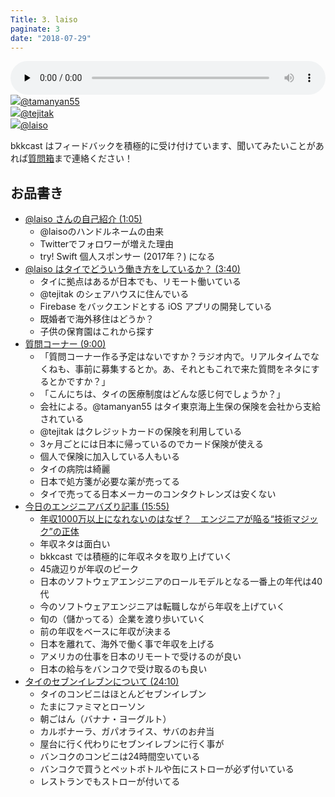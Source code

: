 ```yaml
---
Title: 3. laiso
paginate: 3
date: "2018-07-29"
---
```


<div class="media-wrapper">
  <audio id="player" preload="none" controls style="width:100%;">
      <source src="/mp3/20180729.mp3" type="audio/mp3">
  </audio>
</div>

<div class="presenter-container">
  <div class="presenter-item">
    <a href="https://twitter.com/tamanyan55" target="_blank"><img class="icon" src="https://pbs.twimg.com/profile_images/712212594396778497/BqOVpfAj_400x400.jpg"><span>@tamanyan55</span></a>
  </div>
  <div class="presenter-item">
    <a href="https://twitter.com/tejitak" target="_blank"><img class="icon" src="https://pbs.twimg.com/profile_images/962982531938246656/wGmx7qIC_400x400.jpg"><span>@tejitak</span></a>
  </div>
  <div class="presenter-item">
    <a href="https://twitter.com/laiso" target="_blank"><img class="icon" src="https://pbs.twimg.com/profile_images/1453556212/profile_img.png.128.1291829485_reasonably_small_400x400.png"><span>@laiso</span></a>
  </div>
</div>

bkkcast はフィードバックを積極的に受け付けています、聞いてみたいことがあれば<a class="notice" href="https://peing.net/ja/bkkcast" target="_blank">質問箱</a>まで連絡ください！

## お品書き

- <a class="jump" href="#65">@laiso さんの自己紹介 (1:05)</a>
  - @laisoのハンドルネームの由来
  - Twitterでフォロワーが増えた理由
  - try! Swift 個人スポンサー (2017年？) になる
- <a class="jump" href="#220">@laiso はタイでどういう働き方をしているか？ (3:40)</a>
  - タイに拠点はあるが日本でも、リモート働いている
  - @tejitak のシェアハウスに住んでいる
  - Firebase をバックエンドとする iOS アプリの開発している
  - 既婚者で海外移住はどうか？
  - 子供の保育園はこれから探す
- <a class="jump" href="#540">質問コーナー (9:00)</a>
  - 「質問コーナー作る予定はないですか？ラジオ内で。リアルタイムでなくねも、事前に募集するとか。あ、それともこれで来た質問をネタにするとかですか？」
  - 「こんにちは、タイの医療制度はどんな感じ何でしょうか？」
  - 会社による。@tamanyan55 はタイ東京海上生保の保険を会社から支給されている
  - @tejitak はクレジットカードの保険を利用している
  - 3ヶ月ごとには日本に帰っているのでカード保険が使える
  - 個人で保険に加入している人もいる
  - タイの病院は綺麗
  - 日本で処方箋が必要な薬が売ってる
  - タイで売ってる日本メーカーのコンタクトレンズは安くない
- <a class="jump" href="#955">今日のエンジニアバズり記事 (15:55)</a>
  - [年収1000万以上になれないのはなぜ？　エンジニアが陥る“技術マジック”の正体](https://logmi.jp/301235)
  - 年収ネタは面白い
  - bkkcast では積極的に年収ネタを取り上げていく
  - 45歳辺りが年収のピーク
  - 日本のソフトウェアエンジニアのロールモデルとなる一番上の年代は40代
  - 今のソフトウェアエンジニアは転職しながら年収を上げていく
  - 旬の（儲かってる）企業を渡り歩いていく
  - 前の年収をベースに年収が決まる
  - 日本を離れて、海外で働く事で年収を上げる
  - アメリカの仕事を日本のリモートで受けるのが良い
  - 日本の給与をバンコクで受け取るのも良い
- <a class="jump" href="#1450">タイのセブンイレブンについて (24:10)</a>
  - タイのコンビニはほとんどセブンイレブン
  - たまにファミマとローソン
  - 朝ごはん（バナナ・ヨーグルト）
  - カルボナーラ、ガパオライス、サバのお弁当
  - 屋台に行く代わりにセブンイレブンに行く事が
  - バンコクのコンビニは24時間空いている
  - バンコクで買うとペットボトルや缶にストローが必ず付いている
  - レストランでもストローが付いてる
  
